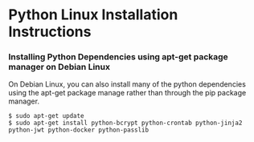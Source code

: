 
Python Linux Installation Instructions
======================================

### Installing Python Dependencies using apt-get package manager on Debian Linux

On Debian Linux, you can also install many of the python dependencies using the apt-get package manage rather than through the pip package manager.

	$ sudo apt-get update
	$ sudo apt-get install python-bcrypt python-crontab python-jinja2 python-jwt python-docker python-passlib